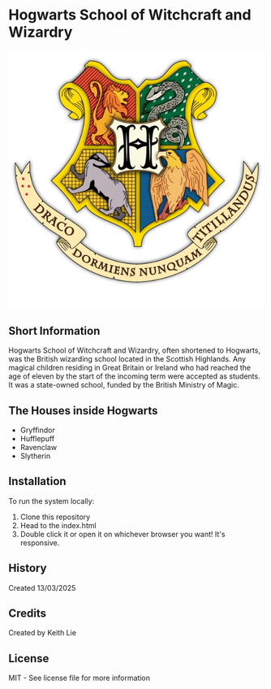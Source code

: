 # Hogwarts School of Witchcraft and Wizardry

![starwars poster](images/hogwartscrest.webp)

## Short Information
Hogwarts School of Witchcraft and Wizardry, often shortened to Hogwarts, was the British wizarding school located in the Scottish Highlands. Any magical children residing in Great Britain or Ireland who had reached the age of eleven by the start of the incoming term were accepted as students. It was a state-owned school, funded by the British Ministry of Magic.

## The Houses inside Hogwarts
- Gryffindor
- Hufflepuff
- Ravenclaw
- Slytherin

## Installation 
To run the system locally:

1. Clone this repository
2. Head to the index.html
3. Double click it or open it on whichever browser you want! It's responsive.

## History

Created 13/03/2025

## Credits

Created by Keith Lie

## License

MIT - See license file for more information
